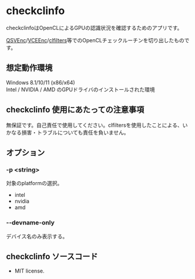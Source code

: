 ﻿# checkclinfo

checkclinfoはOpenCLによるGPUの認識状況を確認するためのアプリです。

[QSVEnc](https://github.com/rigaya/QSVEnc)/[VCEEnc](https://github.com/rigaya/VCEEnc)/[clfilters](https://github.com/rigaya/clfilters)等でのOpenCLチェックルーチンを切り出したものです。

## 想定動作環境

Windows 8.1/10/11 (x86/x64)  
Intel / NVIDIA / AMD のGPUドライバのインストールされた環境  

## checkclinfo 使用にあたっての注意事項

無保証です。自己責任で使用してください。clfiltersを使用したことによる、いかなる損害・トラブルについても責任を負いません。  

## オプション

### -p &lt;string&gt;
対象のplatformの選択。  
- intel
- nvidia
- amd

### --devname-only
デバイス名のみ表示する。

## checkclinfo ソースコード
- MIT license.




